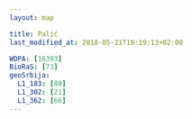 ```yaml
---
layout: map

title: Palić
last_modified_at: 2018-05-21T19:19:13+02:00

WDPA: [16393]
BioRaS: [73]
geoSrbija:
  L1_183: [80]
  L1_302: [21]
  L1_362: [66]
---
```

